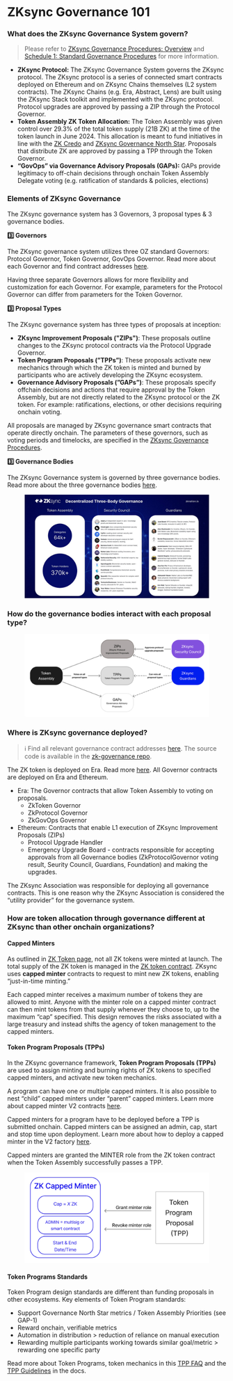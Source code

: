 # ZKsync Governance 101

### What does the ZKsync Governance System govern?

> Please refer to [ZKsync Governance Procedures: Overview](https://docs.zknation.io/zksync-governance/zksync-governance-procedures-overview) and [Schedule 1: Standard Governance Procedures](https://docs.zknation.io/zksync-governance/schedule-1-standard-governance-procedures) for more information.

* **ZKsync Protocol:** The ZKsync Governance System governs the ZKsync protocol. The ZKsync protocol is a series of connected smart contracts deployed on Ethereum and on ZKsync Chains themselves (L2 system contracts). The ZKsync Chains (e.g. Era, Abstract, Lens) are built using the ZKsync Stack toolkit and implemented with the ZKsync protocol. Protocol upgrades are approved by passing a ZIP through the Protocol Governor.
* **Token Assembly ZK Token Allocation:** The Token Assembly was given control over 29.3% of the total token supply (21B ZK) at the time of the token launch in June 2024. This allocation is meant to fund initiatives in line with the [ZK Credo](https://docs.zknation.io/zk-nation/mission-zk-credo) and [ZKsync Governance North Star](https://docs.zknation.io/zk-nation/zksync-governance-system-north-star). Proposals that distribute ZK are approved by passing a TPP through the Token Governor.
* **“GovOps” via Governance Advisory Proposals (GAPs):** GAPs provide legitimacy to off-chain decisions through onchain Token Assembly Delegate voting (e.g. ratification of standards & policies, elections)

### Elements of ZKsync Governance

The ZKsync governance system has 3 Governors, 3 proposal types & 3 governance bodies.

**3️⃣ Governors**

The ZKsync governance system utilizes three OZ standard Governors: Protocol Governor, Token Governor, GovOps Governor. Read more about each Governor and find contract addresses [here](https://docs.zknation.io/zksync-governance/zksync-governance-procedures-overview#id-6.-standard-governance-procedures).

Having three separate Governors allows for more flexibility and customization for each Governor. For example, parameters for the Protocol Governor can differ from parameters for the Token Governor.

**3️⃣ Proposal Types**

The ZKsync governance system has three types of proposals at inception:

* **ZKsync Improvement Proposals ("ZIPs")**: These proposals outline changes to the ZKsync protocol contracts via the Protocol Upgrade Governor.
* **Token Program Proposals (”TPPs”)**: These proposals activate new mechanics through which the ZK token is minted and burned by participants who are actively developing the ZKsync ecosystem.
* **Governance Advisory Proposals (”GAPs”)**: These proposals specify offchain decisions and actions that require approval by the Token Assembly, but are not directly related to the ZKsync protocol or the ZK token. For example: ratifications, elections, or other decisions requiring onchain voting.

All proposals are managed by ZKsync governance smart contracts that operate directly onchain. The parameters of these governors, such as voting periods and timelocks, are specified in the [ZKsync Governance Procedures](https://docs.zknation.io/zksync-governance/zksync-governance-procedures-overview).

**3️⃣ Governance Bodies**

The ZKsync Governance system is governed by three governance bodies. Read more about the three governance bodies [here](https://docs.zknation.io/zksync-governance/zksync-governance-procedures-overview#id-4.-governance-bodies).

<figure><img src="../.gitbook/assets/gov body overview.jpg" alt=""><figcaption></figcaption></figure>

### How do the governance bodies interact with each proposal type?

<figure><img src="../.gitbook/assets/Screenshot 2024-10-15 at 18.59.44.png" alt=""><figcaption></figcaption></figure>

### Where is ZKsync governance deployed?

> ℹ️ Find all relevant governance contract addresses [here](https://docs.zknation.io/zk-nation/zksync-governance-contract-addresses). The source code is available in the [zk-governance repo](https://github.com/zksync-association/zk-governance).

The ZK token is deployed on Era. Read more [here](https://docs.zknation.io/zk-token/zk-token). All Governor contracts are deployed on Era and Ethereum.

* Era: The Governor contracts that allow Token Assembly to voting on proposals.
  * ZkToken Governor
  * ZkProtocol Governor
  * ZkGovOps Governor
* Ethereum: Contracts that enable L1 execution of ZKsync Improvement Proposals (ZIPs)
  * Protocol Upgrade Handler
  * Emergency Upgrade Board - contracts responsible for accepting approvals from all Governance bodies (ZkProtocolGovernor voting result, Seurity Council, Guardians, Foundation) and making the upgrades.

The ZKsync Association was responsible for deploying all governance contracts. This is one reason why the ZKsync Association is considered the “utility provider” for the governance system.

### How are token allocation through governance different at ZKsync than other onchain organizations?

#### **Capped Minters**

As outlined in [ZK Token page](https://docs.zknation.io/zk-token/zk-token#capped-minters), not all ZK tokens were minted at launch. The total supply of the ZK token is managed in the [ZK token contract](https://explorer.zksync.io/token/0x5A7d6b2F92C77FAD6CCaBd7EE0624E64907Eaf3E#contract#read-proxy). ZKsync uses **capped minter** contracts to request to mint new ZK tokens, enabling “just-in-time minting.”

Each capped minter receives a maximum number of tokens they are allowed to mint. Anyone with the minter role on a capped minter contract can then mint tokens from that supply whenever they choose to, up to the maximum “cap” specified. This design removes the risks associated with a large treasury and instead shifts the agency of token management to the capped minters.

#### **Token Program Proposals (TPPs)**

In the ZKsync governance framework, **Token Program Proposals (TPPs)** are used to assign minting and burning rights of ZK tokens to specified capped minters, and activate new token mechanics.

A program can have one or multiple capped minters. It is also possible to nest “child” capped minters under “parent” capped minters. Learn more about capped minter V2 contracts [here](https://forum.zknation.io/t/zk-capped-minter-v2-nested-minters-start-time-expiration-pause-and-cancel/417).

Capped minters for a program have to be deployed before a TPP is submitted onchain. Capped minters can be assigned an admin, cap, start and stop time upon deployment. Learn more about how to deploy a capped minter in the V2 factory [here](https://forum.zknation.io/t/zk-capped-minter-v2-nested-minters-start-time-expiration-pause-and-cancel/417#p-997-capped-minter-v2-deployment-verification-instructions-3).

Capped minters are granted the MINTER role from the ZK token contract when the Token Assembly successfully passes a TPP.

<figure><img src="../.gitbook/assets/Mechanics Designs(1).jpg" alt=""><figcaption></figcaption></figure>

#### **Token Programs Standards**

Token Program design standards are different than funding proposals in other ecosystems. Key elements of Token Program standards:

* Support Governance North Star metrics / Token Assembly Priorities (see GAP-1)
* Reward onchain, verifiable metrics
* Automation in distribution > reduction of reliance on manual execution
* Rewarding multiple participants working towards similar goal/metric > rewarding one specific party

Read more about Token Programs, token mechanics in this [TPP FAQ](https://forum.zknation.io/t/tpp-frequently-asked-questions/141) and the [TPP Guidelines](https://docs.zknation.io/zksync-governance-proposals/token-program-proposals-tpps) in the docs.
